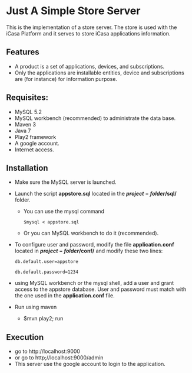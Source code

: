 Just A Simple Store Server
=====================================

This is the implementation of a store server.
The store is used with the iCasa Platform and it serves to store iCasa applications information.

Features 
----------
* A product is a set of applications, devices, and subscriptions.
* Only the applications are installable entities, device and subscriptions are (for instance) for information purpose.


Requisites:
--
* MySQL 5.2
* MySQL workbench (recommended) to administrate the data base.
* Maven 3
* Java 7
* Play2 framework
* A google account.
* Internet access.

Installation
--
* Make sure the MySQL server is launched.
* Launch the script **appstore.sql** located in the **$project-folder$/sql/** folder.
    * You can use the mysql command
    
        `$mysql < appstore.sql`
        
    * Or you can MySQL workbench to do it (recommended).
    
* To configure user and password, modify the file **application.conf** located in **$project-folder$/conf/** and modify these two lines:

    `db.default.user=appstore`
    
    `db.default.password=1234`
    
* using MySQL workbench or the mysql shell, add a user and grant access to the appstore database. User and password must match with the one used in the **application.conf** file.

* Run using maven
    * $mvn play2; run

Execution
---------
* go to http://localhost:9000  
* or go to http;//localhost:9000/admin
* This server use the google account to login to the application.

